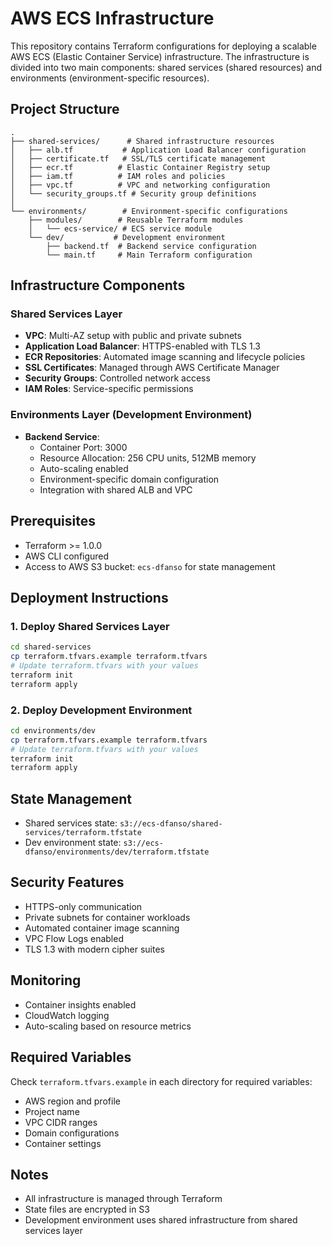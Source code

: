 # AWS ECS Infrastructure

This repository contains Terraform configurations for deploying a scalable AWS ECS (Elastic Container Service) infrastructure. The infrastructure is divided into two main components: shared services (shared resources) and environments (environment-specific resources).

## Project Structure

```
.
├── shared-services/      # Shared infrastructure resources
│   ├── alb.tf           # Application Load Balancer configuration
│   ├── certificate.tf   # SSL/TLS certificate management
│   ├── ecr.tf          # Elastic Container Registry setup
│   ├── iam.tf          # IAM roles and policies
│   ├── vpc.tf          # VPC and networking configuration
│   └── security_groups.tf # Security group definitions
│
└── environments/        # Environment-specific configurations
    ├── modules/        # Reusable Terraform modules
    │   └── ecs-service/ # ECS service module
    └── dev/           # Development environment
        ├── backend.tf  # Backend service configuration
        └── main.tf     # Main Terraform configuration
```

## Infrastructure Components

### Shared Services Layer
- **VPC**: Multi-AZ setup with public and private subnets
- **Application Load Balancer**: HTTPS-enabled with TLS 1.3
- **ECR Repositories**: Automated image scanning and lifecycle policies
- **SSL Certificates**: Managed through AWS Certificate Manager
- **Security Groups**: Controlled network access
- **IAM Roles**: Service-specific permissions

### Environments Layer (Development Environment)
- **Backend Service**:
  - Container Port: 3000
  - Resource Allocation: 256 CPU units, 512MB memory
  - Auto-scaling enabled
  - Environment-specific domain configuration
  - Integration with shared ALB and VPC

## Prerequisites
- Terraform >= 1.0.0
- AWS CLI configured
- Access to AWS S3 bucket: `ecs-dfanso` for state management

## Deployment Instructions

### 1. Deploy Shared Services Layer
```bash
cd shared-services
cp terraform.tfvars.example terraform.tfvars
# Update terraform.tfvars with your values
terraform init
terraform apply
```

### 2. Deploy Development Environment
```bash
cd environments/dev
cp terraform.tfvars.example terraform.tfvars
# Update terraform.tfvars with your values
terraform init
terraform apply
```

## State Management
- Shared services state: `s3://ecs-dfanso/shared-services/terraform.tfstate`
- Dev environment state: `s3://ecs-dfanso/environments/dev/terraform.tfstate`

## Security Features
- HTTPS-only communication
- Private subnets for container workloads
- Automated container image scanning
- VPC Flow Logs enabled
- TLS 1.3 with modern cipher suites

## Monitoring
- Container insights enabled
- CloudWatch logging
- Auto-scaling based on resource metrics

## Required Variables
Check `terraform.tfvars.example` in each directory for required variables:
- AWS region and profile
- Project name
- VPC CIDR ranges
- Domain configurations
- Container settings

## Notes
- All infrastructure is managed through Terraform
- State files are encrypted in S3
- Development environment uses shared infrastructure from shared services layer
